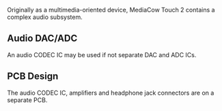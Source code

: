 Originally as a multimedia-oriented device, MediaCow Touch 2 contains a complex audio subsystem.

## Audio DAC/ADC
An audio CODEC IC may be used if not separate DAC and ADC ICs. 

## PCB Design
The audio CODEC IC, amplifiers and headphone jack connectors are on a separate PCB. 
